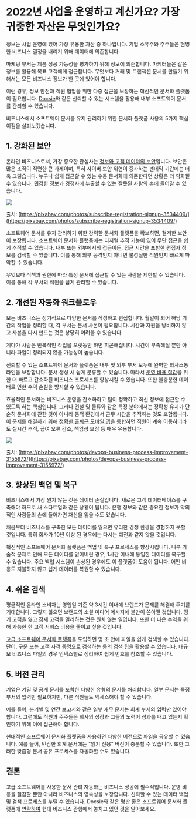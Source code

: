 # 2022년 사업을 운영하고 계신가요? 가장 귀중한 자산은 무엇인가요?

정보는 사업 운영에 있어 가장 유용한 자산 중 하나입니다. 기업 소유주와 주주들은 현명한 비즈니스 결정을 내리기 위해 데이터에 의존합니다.

마케팅 부서는 제품 성공 가능성을 평가하기 위해 정보에 의존합니다. 마케터들은 같은 정보를 활용해 목표 고객에게 접근합니다. 무엇보다 거래 및 트랜잭션 문서를 만들기 위해서는 모든 비즈니스 정보가 한 곳에 있어야 합니다.

이런 경우, 정보 안전과 직원 협업을 위한 다중 접근을 보장하는 혁신적인 문서화 플랫폼이 필요합니다. [Docsie](https://www.docsie.io/)와 같은 신뢰할 수 있는 시스템을 활용해 내부 소프트웨어 문서를 관리할 수 있습니다.

비즈니스에서 소프트웨어 문서를 유지 관리하기 위한 문서화 플랫폼 사용의 5가지 핵심 이점을 살펴보겠습니다.

## 1. **강화된 보안**

온라인 비즈니스로서, 가장 중요한 관심사는 [정보와 고객 데이터의 보안](https://medium.com/the-mission/data-security-how-to-keep-your-customers-information-safe-a3150510a7b7)입니다. 보안은 많은 조직이 직면한 큰 과제이며, 특히 사이버 보안 위협이 증가하는 팬데믹 기간에는 더욱 그렇습니다. 누구나 쉽게 접근할 수 있는 수동 문서화에 의존한다면 상황은 더 악화될 수 있습니다. 민감한 정보가 경쟁사에 누출할 수 있는 잘못된 사람의 손에 들어갈 수 있습니다.

![](https://docsie-app-media.s3.amazonaws.com/image/7093/doc_ULxUK3nJlSUujhpeo/dzvhszbukmvbogbvaokv)

출처: [https://pixabay.com/photos/subscribe-registration-signup-3534409/](https://pixabay.com/photos/subscribe-registration-signup-3534409/)

소프트웨어 문서를 유지 관리하기 위한 강력한 문서화 플랫폼을 확보하면, 철저한 보안이 보장됩니다. 소프트웨어 문서화 플랫폼에는 디지털 추적 기능이 있어 무단 접근을 쉽게 추적할 수 있습니다. 내부 또는 외부에서의 접근이든, 접근 시간을 포함한 편집자 정보를 검색할 수 있습니다. 이를 통해 외부 공격인지 아니면 불성실한 직원인지 빠르게 파악할 수 있습니다.

무엇보다 직책과 권한에 따라 특정 문서에 접근할 수 있는 사람을 제한할 수 있습니다. 이를 통해 각 부서의 직원을 쉽게 관리할 수 있습니다.

## 2. **개선된 자동화 워크플로우**

모든 비즈니스는 정기적으로 다양한 문서를 작성하고 편집합니다. 월말이 되어 해당 기간의 작업을 정리할 때, 각 부서는 문서 사본이 필요합니다. 시간과 자원을 낭비하지 않고 사본을 다시 만드는 것은 상당히 어려울 수 있습니다.

게다가 사람은 반복적인 작업을 오랫동안 하면 피곤해집니다. 시간이 부족해질 뿐만 아니라 파일이 정리되지 않을 가능성이 높습니다.

신뢰할 수 있는 소프트웨어 문서화 플랫폼은 내부 및 외부 부서 모두에 완벽한 의사소통 라인을 보장합니다. 문서 생성 시 쉽게 분류할 수 있습니다. 따라서 [운영 비용 절감](https://www.forbes.com/sites/forbesbusinesscouncil/2020/03/25/15-smart-ways-you-can-save-money-as-a-new-business/)을 위한 더 빠르고 간소화된 비즈니스 프로세스를 향상시킬 수 있습니다. 또한 불충분한 데이터로 인한 수익 손실을 방지할 수 있습니다.

효율적인 문서화는 비즈니스 운영을 간소화하고 팀이 정확하고 최신 정보에 접근할 수 있도록 하는 핵심입니다. 그러나 건설 및 물류와 같은 특정 분야에서는 정확성 유지가 단순히 문서화에 관한 것이 아니라 동적 환경에서 근무 시간을 추적하는 것도 포함됩니다. 이 문제를 해결하기 위해 [정확한 출퇴근 모바일 앱](https://www.workyard.com/compare/clock-in-clock-out-app)을 통합하면 직원이 계속 이동하더라도 실시간 추적, 급여 오류 감소, 책임성 보장 등 매우 유용합니다.

![](https://docsie-app-media.s3.amazonaws.com/image/7093/doc_ULxUK3nJlSUujhpeo/pmtqrveocdzwqdizlizv)

출처: [https://pixabay.com/photos/devops-business-process-improvement-3155972/](https://pixabay.com/photos/devops-business-process-improvement-3155972/)

## 3. **향상된 백업 및 복구**

비즈니스에서 가장 원치 않는 것은 데이터 손실입니다. 새로운 고객 데이터베이스를 구축해야 하므로 새 스타트업과 같은 상황이 됩니다. 은행 정보와 같은 중요한 정보가 악의적인 사람들의 손에 들어가면 재산을 잃을 수도 있습니다.

처음부터 비즈니스를 구축한 모든 데이터를 잃으면 유리한 경쟁 환경을 경험하지 못할 것입니다. 특히 회사가 10년 이상 된 경우에는 다시는 예전과 같지 않을 것입니다.

혁신적인 소프트웨어 문서화 플랫폼은 백업 및 복구 프로세스를 향상시킵니다. 내부 기술적 문제로 인해 모든 데이터를 잃어버린 경우, 1시간 이내에 동일한 데이터를 복구할 수 있습니다. 주요 백업 시스템이 손상된 경우에도 이 플랫폼이 도움이 됩니다. 어떤 비용도 지불하지 않고 쉽게 데이터를 복원할 수 있습니다.

## 4. **쉬운 검색**

평균적인 온라인 소비자는 영업일 기준 약 3시간 이내에 브랜드가 문제를 해결해 주기를 기대합니다. 그렇지 않으면 브랜드의 소셜 미디어 메시지에 불만이 쏟아질 것입니다. 정기 고객을 잃고 잠재 고객을 멀리하는 것은 원치 않는 일입니다. 또한 더 나은 수익을 위해 가능한 한 고객 서비스 비용을 줄이고 싶을 것입니다.

[고급 소프트웨어 문서화 플랫폼](https://www.businessnewsdaily.com/8026-choosing-a-document-management-system.html)을 도입하면 몇 초 안에 파일을 쉽게 검색할 수 있습니다. 단어, 구문 또는 고객 자격 증명으로 검색하는 등의 검색 팁을 활용할 수 있습니다. 대규모 비즈니스 파일의 경우 인덱스별로 정리하여 쉽게 번호를 참조할 수 있습니다.

## 5. **버전 관리**

기업은 기밀 및 공개 문서를 포함한 다양한 유형의 문서를 처리합니다. 일부 문서는 특정 부서의 입력만 필요하지만, 다른 직원들도 액세스해야 할 수 있습니다.

예를 들어, 분기별 및 연간 보고서와 같은 일부 재무 문서는 회계 부서의 입력만 있어야 합니다. 그럼에도 직원과 주주들은 회사의 성장과 그들의 노력이 성과를 내고 있는지 확인하기 위해 이에 접근해야 합니다.

현대적인 소프트웨어 문서화 플랫폼을 사용하면 다양한 버전으로 파일을 공유할 수 있습니다. 예를 들어, 민감한 회계 문서에는 "읽기 전용" 버전이 충분할 수 있습니다. 또한 그러한 맞춤형 문서 공유 프로세스를 자동화할 수도 있습니다.

## **결론**

고급 소프트웨어를 사용한 문서 관리 자동화는 비즈니스 성공에 필수적입니다. 운영 비용을 절감할 뿐만 아니라 비즈니스의 영속성을 보장합니다. 신뢰할 수 있는 데이터 백업 및 검색 프로세스를 누릴 수 있습니다. Docsie와 같은 평판 좋은 소프트웨어 문서화 플랫폼에 [연락하여](https://www.docsie.io/discovery_call/) 현대 비즈니스 관행에서 놓치고 있던 것을 알아보세요.